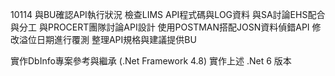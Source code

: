 10114
與BU確認API執行狀況
檢查LIMS API程式碼與LOG資料
與SA討論EHS配合與分工
與PROCERT團隊討論API設計
使用POSTMAN搭配JOSN資料偵錯API
修改溢位日期進行覆測
整理API規格與建議提供BU

實作DbInfo專案參考與繼承 (.Net Framework 4.8)
實作上述 .Net 6 版本